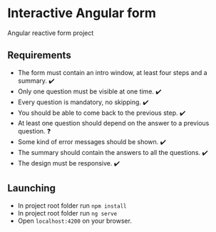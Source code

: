 # Interactive Angular form
Angular reactive form project

## Requirements
- The form must contain an intro window, at least four steps and a summary. :heavy_check_mark:
- Only one question must be visible at one time. :heavy_check_mark:
- Every question is mandatory, no skipping. :heavy_check_mark:
- You should be able to come back to the previous step. :heavy_check_mark:
- At least one question should depend on the answer to a previous question. :question:
- Some kind of error messages should be shown. :heavy_check_mark:
- The summary should contain the answers to all the questions. :heavy_check_mark:
- The design must be responsive. :heavy_check_mark:

## Launching
- In project root folder run ```npm install```
- In project root folder run ```ng serve```
- Open ```localhost:4200``` on your browser.
